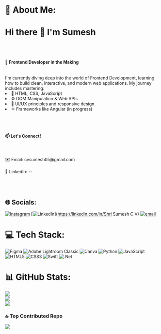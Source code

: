 # 💫 About Me:
<h1><b>Hi there 👋 I'm Sumesh</b></h1><br><br>
<h4>🚀 <b>Frontend Developer in the Making</b></h4>
<br>I'm currently diving deep into the world of Frontend Development, learning how to build clean, interactive, and modern web applications. My journey includes mastering:
<li>🧠 HTML, CSS, JavaScript</li>
<li>⚙️ DOM Manipulation & Web APIs</li>
<li>🎨 UI/UX principles and responsive design</li>
<li>⚛️ Frameworks like Angular (in progress)</li>
<br><br><br><h4>📫 <b>Let's Connect!</b></h4>
<br><br>✉️ Email: cvsumesh05@gmail.com<br>
<br>💼 LinkedIn: --<br><br><br><br>


## 🌐 Socials:
[![Instagram](https://img.shields.io/badge/Instagram-%23E4405F.svg?logo=Instagram&logoColor=white)](https://instagram.com/sumesh_.zz) [![LinkedIn](https://img.shields.io/badge/LinkedIn-%230077B5.svg?logo=linkedin&logoColor=white)](https://linkedin.com/in/Shri Sumesh C V) [![email](https://img.shields.io/badge/Email-D14836?logo=gmail&logoColor=white)](mailto:cvsumesh05@gmail.com) 

# 💻 Tech Stack:
![Figma](https://img.shields.io/badge/figma-%23F24E1E.svg?style=flat&logo=figma&logoColor=white) ![Adobe Lightroom Classic](https://img.shields.io/badge/Adobe%20Lightroom%20Classic-31A8FF.svg?style=flat&logo=Adobe%20Lightroom%20Classic&logoColor=white) ![Canva](https://img.shields.io/badge/Canva-%2300C4CC.svg?style=flat&logo=Canva&logoColor=white) ![Python](https://img.shields.io/badge/python-3670A0?style=flat&logo=python&logoColor=ffdd54) ![JavaScript](https://img.shields.io/badge/javascript-%23323330.svg?style=flat&logo=javascript&logoColor=%23F7DF1E) ![HTML5](https://img.shields.io/badge/html5-%23E34F26.svg?style=flat&logo=html5&logoColor=white) ![CSS3](https://img.shields.io/badge/css3-%231572B6.svg?style=flat&logo=css3&logoColor=white) ![Swift](https://img.shields.io/badge/swift-F54A2A?style=flat&logo=swift&logoColor=white) ![.Net](https://img.shields.io/badge/.NET-5C2D91?style=flat&logo=.net&logoColor=white)
# 📊 GitHub Stats:
![](https://github-readme-stats.vercel.app/api?username=ByTeCV&theme=react&hide_border=false&include_all_commits=true&count_private=false)<br/>
![](https://nirzak-streak-stats.vercel.app/?user=ByTeCV&theme=react&hide_border=false)<br/>
![](https://github-readme-stats.vercel.app/api/top-langs/?username=ByTeCV&theme=react&hide_border=false&include_all_commits=true&count_private=false&layout=compact)

### 🔝 Top Contributed Repo
![](https://github-contributor-stats.vercel.app/api?username=ByTeCV&limit=5&theme=react&combine_all_yearly_contributions=true)
